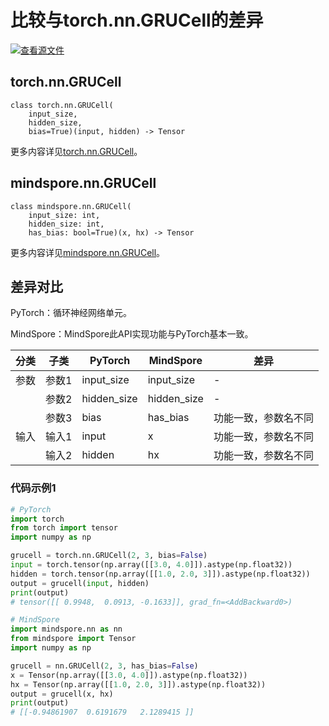 # 比较与torch.nn.GRUCell的差异

[![查看源文件](https://mindspore-website.obs.cn-north-4.myhuaweicloud.com/website-images/r2.3.0rc2/resource/_static/logo_source.svg)](https://gitee.com/mindspore/docs/blob/r2.3.0rc2/docs/mindspore/source_zh_cn/note/api_mapping/pytorch_diff/GRUCell.md)

## torch.nn.GRUCell

```text
class torch.nn.GRUCell(
    input_size,
    hidden_size,
    bias=True)(input, hidden) -> Tensor
```

更多内容详见[torch.nn.GRUCell](https://pytorch.org/docs/1.8.1/generated/torch.nn.GRUCell.html)。

## mindspore.nn.GRUCell

```text
class mindspore.nn.GRUCell(
    input_size: int,
    hidden_size: int,
    has_bias: bool=True)(x, hx) -> Tensor
```

更多内容详见[mindspore.nn.GRUCell](https://www.mindspore.cn/docs/zh-CN/r2.3.0rc2/api_python/nn/mindspore.nn.GRUCell.html)。

## 差异对比

PyTorch：循环神经网络单元。

MindSpore：MindSpore此API实现功能与PyTorch基本一致。

| 分类 | 子类 |PyTorch | MindSpore | 差异 |
| --- | --- | --- | --- |---|
|参数 | 参数1 | input_size | input_size |- |
| | 参数2 | hidden_size | hidden_size | - |
| | 参数3 | bias | has_bias | 功能一致，参数名不同 |
|输入 | 输入1 | input | x | 功能一致，参数名不同 |
| | 输入2 | hidden | hx |  功能一致，参数名不同 |

### 代码示例1

```python
# PyTorch
import torch
from torch import tensor
import numpy as np

grucell = torch.nn.GRUCell(2, 3, bias=False)
input = torch.tensor(np.array([[3.0, 4.0]]).astype(np.float32))
hidden = torch.tensor(np.array([[1.0, 2.0, 3]]).astype(np.float32))
output = grucell(input, hidden)
print(output)
# tensor([[ 0.9948,  0.0913, -0.1633]], grad_fn=<AddBackward0>)

# MindSpore
import mindspore.nn as nn
from mindspore import Tensor
import numpy as np

grucell = nn.GRUCell(2, 3, has_bias=False)
x = Tensor(np.array([[3.0, 4.0]]).astype(np.float32))
hx = Tensor(np.array([[1.0, 2.0, 3]]).astype(np.float32))
output = grucell(x, hx)
print(output)
# [[-0.94861907  0.6191679   2.1289415 ]]
```
